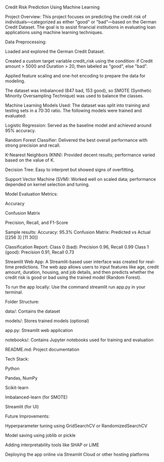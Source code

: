 Credit Risk Prediction Using Machine Learning

Project Overview:
This project focuses on predicting the credit risk of individuals—categorized as either "good" or "bad"—based on the German Credit Dataset. The goal is to assist financial institutions in evaluating loan applications using machine learning techniques.

Data Preprocessing:

Loaded and explored the German Credit Dataset.

Created a custom target variable credit_risk using the condition: if Credit amount > 5000 and Duration > 20, then labeled as "good", else "bad".

Applied feature scaling and one-hot encoding to prepare the data for modeling.

The dataset was imbalanced (847 bad, 153 good), so SMOTE (Synthetic Minority Oversampling Technique) was used to balance the classes.

Machine Learning Models Used:
The dataset was split into training and testing sets in a 70:30 ratio. The following models were trained and evaluated:

Logistic Regression: Served as the baseline model and achieved around 95% accuracy.

Random Forest Classifier: Delivered the best overall performance with strong precision and recall.

K-Nearest Neighbors (KNN): Provided decent results; performance varied based on the value of K.

Decision Tree: Easy to interpret but showed signs of overfitting.

Support Vector Machine (SVM): Worked well on scaled data; performance depended on kernel selection and tuning.

Model Evaluation Metrics:

Accuracy

Confusion Matrix

Precision, Recall, and F1-Score

Sample results:
Accuracy: 95.3%
Confusion Matrix:
Predicted vs Actual
[[256 3]
[11 30]]

Classification Report:
Class 0 (bad): Precision 0.96, Recall 0.99
Class 1 (good): Precision 0.91, Recall 0.73

Streamlit Web App:
A Streamlit-based user interface was created for real-time predictions. The web app allows users to input features like age, credit amount, duration, housing, and job details, and then predicts whether the credit risk is good or bad using the trained model (Random Forest).

To run the app locally:
Use the command streamlit run app.py in your terminal.

Folder Structure:

data/: Contains the dataset

models/: Stores trained models (optional)

app.py: Streamlit web application

notebooks/: Contains Jupyter notebooks used for training and evaluation

README.md: Project documentation

Tech Stack:

Python

Pandas, NumPy

Scikit-learn

Imbalanced-learn (for SMOTE)

Streamlit (for UI)

Future Improvements:

Hyperparameter tuning using GridSearchCV or RandomizedSearchCV

Model saving using joblib or pickle

Adding interpretability tools like SHAP or LIME

Deploying the app online via Streamlit Cloud or other hosting platforms
